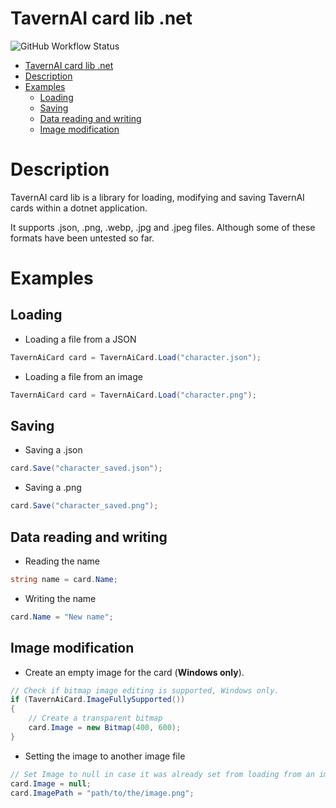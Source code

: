 # TavernAI card lib .net

![GitHub Workflow Status](https://img.shields.io/github/actions/workflow/status/gitmylo/TavernAICardLib/dotnet-desktop.yml?style=for-the-badge)

<!-- TOC -->
* [TavernAI card lib .net](#tavernai-card-lib-net)
* [Description](#description)
* [Examples](#examples)
  * [Loading](#loading)
  * [Saving](#saving)
  * [Data reading and writing](#data-reading-and-writing)
  * [Image modification](#image-modification)
<!-- TOC -->

# Description
TavernAI card lib is a library for loading, modifying and saving TavernAI cards within a dotnet application.

It supports .json, .png, .webp, .jpg and .jpeg files. Although some of these formats have been untested so far.

# Examples

## Loading
* Loading a file from a JSON
```csharp
TavernAiCard card = TavernAiCard.Load("character.json");
```
* Loading a file from an image
```csharp
TavernAiCard card = TavernAiCard.Load("character.png");
```

## Saving
* Saving a .json
```csharp
card.Save("character_saved.json");
```

* Saving a .png
```csharp
card.Save("character_saved.png");
```

## Data reading and writing
* Reading the name
```csharp
string name = card.Name;
```

* Writing the name
```csharp
card.Name = "New name";
```

## Image modification
* Create an empty image for the card (**Windows only**).
```csharp
// Check if bitmap image editing is supported, Windows only.
if (TavernAiCard.ImageFullySupported())
{
    // Create a transparent bitmap
    card.Image = new Bitmap(400, 600);
}
```

* Setting the image to another image file
```csharp
// Set Image to null in case it was already set from loading from an image file on Windows.
card.Image = null;
card.ImagePath = "path/to/the/image.png";
```
